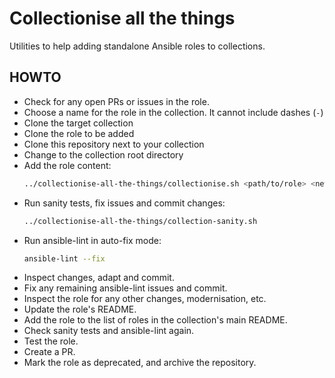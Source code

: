 # Collectionise all the things

Utilities to help adding standalone Ansible roles to collections.

## HOWTO

* Check for any open PRs or issues in the role.
* Choose a name for the role in the collection. It cannot include dashes (`-`)
* Clone the target collection
* Clone the role to be added
* Clone this repository next to your collection
* Change to the collection root directory
* Add the role content:
  ```sh
  ../collectionise-all-the-things/collectionise.sh <path/to/role> <new role name>
  ```
* Run sanity tests, fix issues and commit changes:
  ```sh
  ../collectionise-all-the-things/collection-sanity.sh
  ```
* Run ansible-lint in auto-fix mode:
  ```sh
  ansible-lint --fix
  ```
* Inspect changes, adapt and commit.
* Fix any remaining ansible-lint issues and commit.
* Inspect the role for any other changes, modernisation, etc.
* Update the role's README.
* Add the role to the list of roles in the collection's main README.
* Check sanity tests and ansible-lint again.
* Test the role.
* Create a PR.
* Mark the role as deprecated, and archive the repository.
